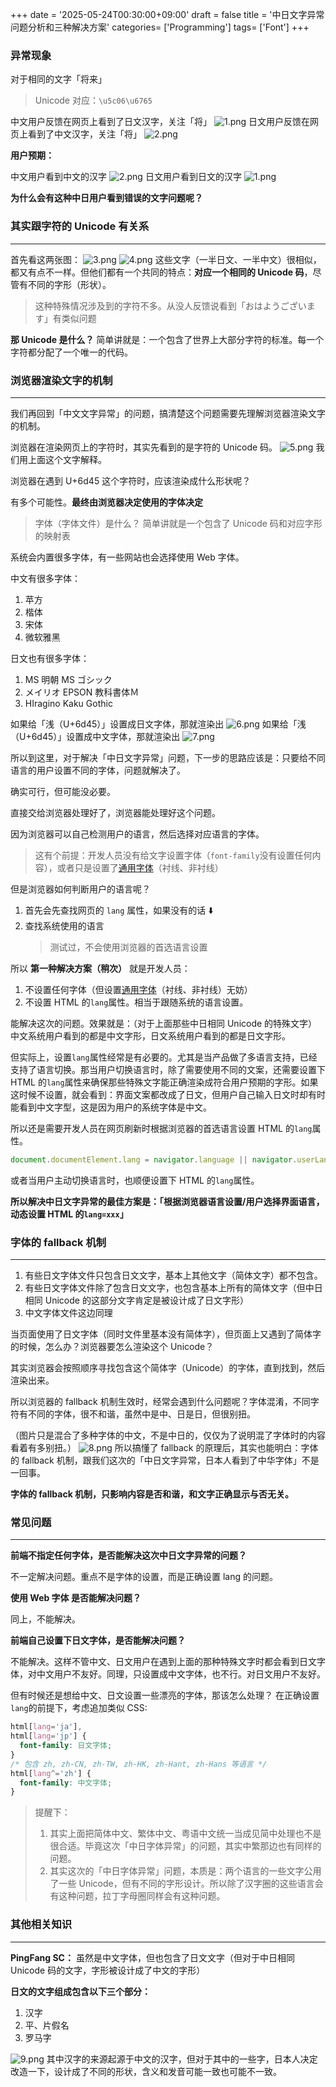 +++
date = '2025-05-24T00:30:00+09:00'
draft = false
title = '中日文字异常问题分析和三种解决方案'
categories= ['Programming']
tags= ['Font']
+++

### 异常现象

对于相同的文字「将来」

> Unicode 对应：`\u5c06\u6765`

中文用户反馈在网页上看到了日文汉字，关注「将」
![1.png](/img/zh-ja-font/1.png)
日文用户反馈在网页上看到了中文汉字，关注「将」
![2.png](/img/zh-ja-font/2.png)

**用户预期：**

中文用户看到中文的汉字
![2.png](/img/zh-ja-font/2.png)
日文用户看到日文的汉字
![1.png](/img/zh-ja-font/1.png)

**为什么会有这种中日用户看到错误的文字问题呢？**

### 其实跟字符的 Unicode 有关系

---

首先看这两张图：
![3.png](/img/zh-ja-font/3.png)
![4.png](/img/zh-ja-font/4.png)
这些文字（一半日文、一半中文）很相似，都又有点不一样。但他们都有一个共同的特点：**对应一个相同的 Unicode 码**，尽管有不同的字形（形状）。

> 这种特殊情况涉及到的字符不多。从没人反馈说看到「おはようございます」有类似问题

**那 Unicode 是什么？**
简单讲就是：一个包含了世界上大部分字符的标准。每一个字符都分配了一个唯一的代码。

### 浏览器渲染文字的机制

---

我们再回到「中文文字异常」的问题，搞清楚这个问题需要先理解浏览器渲染文字的机制。

浏览器在渲染网页上的字符时，其实先看到的是字符的 Unicode 码。
![5.png](/img/zh-ja-font/5.png)
我们用上面这个文字解释。

浏览器在遇到 U+6d45 这个字符时，应该渲染成什么形状呢？

有多个可能性。**最终由浏览器决定使用的字体决定**

> 字体（字体文件）是什么？
> 简单讲就是一个包含了 Unicode 码和对应字形的映射表

系统会内置很多字体，有一些网站也会选择使用 Web 字体。

中文有很多字体：

1. 苹方
2. 楷体
3. 宋体
4. 微软雅黑

日文也有很多字体：

1. MS 明朝 MS ゴシック
2. メイリオ EPSON 教科書体Ｍ
3. HIragino Kaku Gothic

如果给「浅（U+6d45）」设置成日文字体，那就渲染出
![6.png](/img/zh-ja-font/6.png)
如果给「浅（U+6d45）」设置成中文字体，那就渲染出
![7.png](/img/zh-ja-font/7.png)

所以到这里，对于解决「中日文字异常」问题，下一步的思路应该是：只要给不同语言的用户设置不同的字体，问题就解决了。

确实可行，但可能没必要。

直接交给浏览器处理好了，浏览器能处理好这个问题。

因为浏览器可以自己检测用户的语言，然后选择对应语言的字体。

> 这有个前提：开发人员没有给文字设置字体（`font-family`没有设置任何内容），或者只是设置了[通用字体](https://developer.mozilla.org/zh-CN/docs/Web/CSS/font-family)（衬线、非衬线）

但是浏览器如何判断用户的语言呢？

1. 首先会先查找网页的 `lang` 属性，如果没有的话 ⬇️
2. 查找系统使用的语言
   > 测试过，不会使用浏览器的首选语言设置

所以 **第一种解决方案（稍次）** 就是开发人员：

1. 不设置任何字体（但设置[通用字体](https://developer.mozilla.org/zh-CN/docs/Web/CSS/font-family)（衬线、非衬线）无妨）
2. 不设置 HTML 的`lang`属性。相当于跟随系统的语言设置。

能解决这次的问题。效果就是：（对于上面那些中日相同 Unicode 的特殊文字）中文系统用户看到的都是中文字形，日文系统用户看到的都是日文字形。

但实际上，设置`lang`属性经常是有必要的。尤其是当产品做了多语言支持，已经支持了语言切换。那当用户切换语言时，除了需要使用不同的文案，还需要设置下 HTML 的`lang`属性来确保那些特殊文字能正确渲染成符合用户预期的字形。如果这时候不设置，就会看到：界面文案都改成了日文，但用户自己输入日文时却有时能看到中文字型，这是因为用户的系统字体是中文。

所以还是需要开发人员在网页刷新时根据浏览器的首选语言设置 HTML 的`lang`属性。

```javascript
document.documentElement.lang = navigator.language || navigator.userLanguage;
```

或者当用户主动切换语言时，也顺便设置下 HTML 的`lang`属性。

**所以解决中日文字异常的最佳方案是：「根据浏览器语言设置/用户选择界面语言，动态设置 HTML 的`lang=xxx`」**

### 字体的 fallback 机制

---

1. 有些日文字体文件只包含日文文字，基本上其他文字（简体文字）都不包含。
2. 有些日文字体文件除了包含日文文字，也包含基本上所有的简体文字（但中日相同 Unicode 的这部分文字肯定是被设计成了日文字形）
3. 中文字体文件这边同理

当页面使用了日文字体（同时文件里基本没有简体字），但页面上又遇到了简体字的时候，怎么办？浏览器要怎么渲染这个 Unicode？

其实浏览器会按照顺序寻找包含这个简体字（Unicode）的字体，直到找到，然后渲染出来。

所以浏览器的 fallback 机制生效时，经常会遇到什么问题呢？字体混淆，不同字符有不同的字体，很不和谐，虽然中是中、日是日，但很别扭。

（图片只是混合了多种字体的中文，不是中日的，仅仅为了说明混了字体时的内容看着有多别扭。）
![8.png](/img/zh-ja-font/8.png)
所以搞懂了 fallback 的原理后，其实也能明白：字体的 fallback 机制，跟我们这次的「中日文字异常，日本人看到了中华字体」不是一回事。

**字体的 fallback 机制，只影响内容是否和谐，和文字正确显示与否无关。**

### 常见问题

---

**前端不指定任何字体，是否能解决这次中日文字异常的问题？**

不一定解决问题。重点不是字体的设置，而是正确设置 lang 的问题。

**使用 Web 字体 是否能解决问题？**

同上，不能解决。

**前端自己设置下日文字体，是否能解决问题？**

不能解决。这样不管中文、日文用户在遇到上面的那种特殊文字时都会看到日文字体，对中文用户不友好。同理，只设置成中文字体，也不行。对日文用户不友好。

但有时候还是想给中文、日文设置一些漂亮的字体，那该怎么处理？
在正确设置`lang`的前提下，考虑追加类似 CSS:

```css
html[lang='ja'],
html[lang='jp'] {
  font-family: 日文字体;
}
/* 包含 zh, zh-CN, zh-TW, zh-HK, zh-Hant, zh-Hans 等语言 */
html[lang^='zh'] {
  font-family: 中文字体;
}
```

> 提醒下：
>
> 1. 其实上面把简体中文、繁体中文、粤语中文统一当成见简中处理也不是很合适。毕竟这次「中日字体异常」的问题，其实中繁那边也有同样的问题。
> 2. 其实这次的「中日字体异常」问题，本质是：两个语言的一些文字公用了一些 Unicode，但有不同的字形设计。所以除了汉字圈的这些语言会有这种问题，拉丁字母圈同样会有这种问题。

### 其他相关知识

---

**PingFang SC：** 虽然是中文字体，但也包含了日文文字（但对于中日相同 Unicode 码的文字，字形被设计成了中文的字形）

**日文的文字组成包含以下三个部分：**

1. 汉字
2. 平、片假名
3. 罗马字

![9.png](/img/zh-ja-font/9.png)
其中汉字的来源起源于中文的汉字，但对于其中的一些字，日本人决定改造一下，设计成了不同的形状，含义和发音可能一致也可能不一致。
